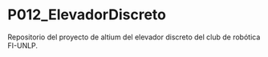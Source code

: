 # P012_ElevadorDiscreto
Repositorio del proyecto de altium del elevador discreto del club de robótica FI-UNLP.
